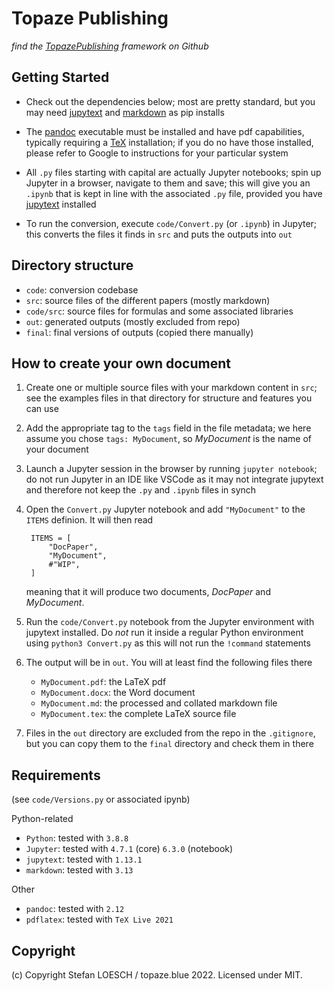 # Topaze Publishing

_find the [TopazePublishing][topazepub] framework on Github_

[topazepub]:https://github.com/topazeblue/TopazePublishing

## Getting Started

- Check out the dependencies below; most are pretty standard, but you may need [jupytext][jupytext] and [markdown][markdown] as pip installs

- The [pandoc][pandoc] executable must be installed and have pdf capabilities, typically requiring a [TeX][texlive] installation; if you do no have those installed, please refer to Google to instructions for your particular system

- All `.py` files starting with capital are actually Jupyter notebooks; spin up Jupyter in a browser, navigate to them and save; this will give you an `.ipynb` that is kept in line with the associated `.py` file, provided you have [jupytext][jupytext] installed

- To run the conversion, execute `code/Convert.py` (or `.ipynb`) in Jupyter; this converts the files it finds in `src` and puts the outputs into `out`

## Directory structure

- `code`:       conversion codebase
- `src`:        source files of the different papers (mostly markdown)
- `code/src`:   source files for formulas and some associated libraries
- `out`:        generated outputs (mostly excluded from repo)
- `final`:      final versions of outputs (copied there manually)

## How to create your own document

1. Create one or multiple source files with your markdown content in `src`; see 
the examples files in that directory for structure and features you can use

2. Add the appropriate tag to the `tags` field in the file metadata; we here assume
you chose `tags: MyDocument`, so _MyDocument_ is the name of your document

3. Launch a Jupyter session in the browser by running `jupyter notebook`; do not run Jupyter in an IDE like VSCode as it may not integrate jupytext and therefore not keep the `.py` and `.ipynb` files in synch

4. Open the `Convert.py` Jupyter notebook and add `"MyDocument"` to the `ITEMS` definion. It will then read 

        ITEMS = [
            "DocPaper",
            "MyDocument",
            #"WIP", 
        ]
    meaning that it will produce two documents, _DocPaper_ and _MyDocument_.

5. Run the `code/Convert.py` notebook from the Jupyter environment with jupytext installed. Do _not_ run it inside a regular Python environment using `python3 Convert.py` as this will not run the `!command` statements

6. The output will be in `out`. You will at least find the following files there

    - `MyDocument.pdf`: the LaTeX pdf
    - `MyDocument.docx`: the Word document
    - `MyDocument.md`: the processed and collated markdown file
    - `MyDocument.tex`: the complete LaTeX source file

7. Files in the `out` directory are excluded from the repo in the `.gitignore`, but you can copy them to the `final` directory and check them in there


## Requirements

(see `code/Versions.py` or associated ipynb)

Python-related

- `Python`: tested with `3.8.8`
- `Jupyter`: tested with `4.7.1` (core) `6.3.0` (notebook)
- `jupytext`: tested with `1.13.1`
- `markdown`: tested with `3.13`

Other
- `pandoc`: tested with `2.12`
- `pdflatex`: tested with `TeX Live 2021`

## Copyright

(c) Copyright Stefan LOESCH / topaze.blue 2022. Licensed under MIT.

[jupytext]:https://jupytext.readthedocs.io/en/latest/
[texlive]:https://www.tug.org/texlive/
[pandoc]:https://pandoc.org/
[markdown]:https://python-markdown.github.io/


